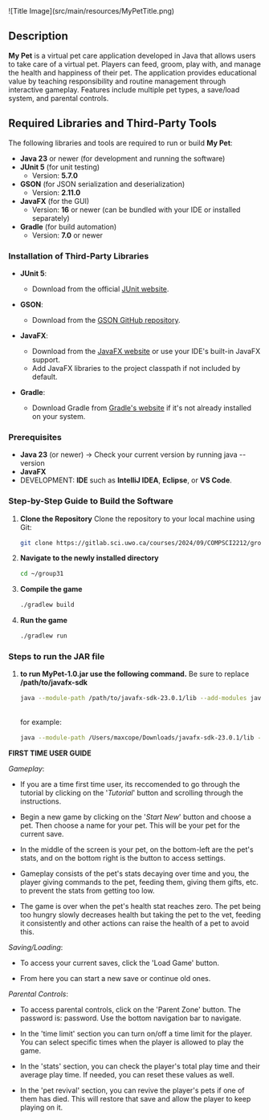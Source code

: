 <div align="left">
![Title Image](src/main/resources/MyPetTitle.png)
</div>

## Description

**My Pet** is a virtual pet care application developed in Java that allows users to take care of a virtual pet. Players can feed, groom, play with, and manage the health and happiness of their pet. The application provides educational value by teaching responsibility and routine management through interactive gameplay. Features include multiple pet types, a save/load system, and parental controls.

## Required Libraries and Third-Party Tools

The following libraries and tools are required to run or build **My Pet**:

- **Java 23** or newer (for development and running the software)
- **JUnit 5** (for unit testing)
  - Version: **5.7.0**
- **GSON** (for JSON serialization and deserialization)
  - Version: **2.11.0**
- **JavaFX** (for the GUI)
  - Version: **16** or newer (can be bundled with your IDE or installed separately)
- **Gradle** (for build automation)
  - Version: **7.0** or newer

### Installation of Third-Party Libraries

- **JUnit 5**:

  - Download from the official [JUnit website](https://junit.org/junit5/).

- **GSON**:

  - Download from the [GSON GitHub repository](https://github.com/google/gson).

- **JavaFX**:

  - Download from the [JavaFX website](https://openjfx.io/) or use your IDE's built-in JavaFX support.
  - Add JavaFX libraries to the project classpath if not included by default.

- **Gradle**:
  - Download Gradle from [Gradle's website](https://gradle.org/install/) if it's not already installed on your system.

### Prerequisites

- **Java 23** (or newer)
  -> Check your current version by running java --version
- **JavaFX**
- DEVELOPMENT: **IDE** such as **IntelliJ IDEA**, **Eclipse**, or **VS Code**.

### Step-by-Step Guide to Build the Software

1. **Clone the Repository**
   Clone the repository to your local machine using Git:

   ```bash
   git clone https://gitlab.sci.uwo.ca/courses/2024/09/COMPSCI2212/group31

   ```

2. **Navigate to the newly installed directory**

   ```bash
   cd ~/group31

   ```

3. **Compile the game**

   ```bash
   ./gradlew build

   ```

4. **Run the game**
   ```bash
   ./gradlew run
   ```

### Steps to run the JAR file

1. **to run MyPet-1.0.jar use the following command.**
   Be sure to replace **/path/to/javafx-sdk**

   ```bash
   java --module-path /path/to/javafx-sdk-23.0.1/lib --add-modules javafx.controls,javafx.fxml,javafx.media --add-exports javafx.base/com.sun javafx=ALL-UNNAMED -jar MyPet-1.0.jar



   ```

   for example:

   ```bash
   java --module-path /Users/maxcope/Downloads/javafx-sdk-23.0.1/lib --add-modules javafx.controls,javafx.fxml,javafx.media --add-exports javafx.base/com.sun javafx=ALL-UNNAMED -jar MyPet-1.0.jar


   ```

**FIRST TIME USER GUIDE**

_Gameplay_:

- If you are a time first time user, its reccomended to go through the tutorial by clicking on the '_Tutorial_' button and scrolling through the instructions.

- Begin a new game by clicking on the '_Start New_' button and choose a pet. Then choose a name for your pet. This will be your pet for the current save.

- In the middle of the screen is your pet, on the bottom-left are the pet's stats, and on the bottom right is the button to access settings.

- Gameplay consists of the pet's stats decaying over time and you, the player giving commands to the pet, feeding them, giving them gifts, etc. to prevent the stats from getting too low.

- The game is over when the pet's health stat reaches zero. The pet being too hungry slowly decreases health but taking the pet to the vet, feeding it consistently and other actions can raise the health of a pet to avoid this.

_Saving/Loading_:

- To access your current saves, click the 'Load Game' button.

- From here you can start a new save or continue old ones.

_Parental Controls_:

- To access parental controls, click on the 'Parent Zone' button. The password is: password. Use the bottom navigation bar to navigate.

- In the 'time limit' section you can turn on/off a time limit for the player. You can select specific times when the player is allowed to play the game.

- In the 'stats' section, you can check the player's total play time and their average play time. If needed, you can reset these values as well.

- In the 'pet revival' section, you can revive the player's pets if one of them has died. This will restore that save and allow the player to keep playing on it.
